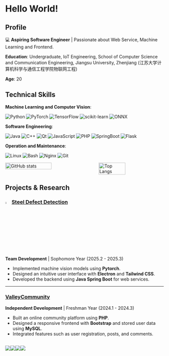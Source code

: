 # Hello World!

## Profile

💻 **Aspiring Software Engineer** | Passionate about Web Service, Machine Learning and Frontend.  

**Education**: Undergraduate, IoT Engineering, School of Computer Science and Communication Engineering, Jiangsu University, Zhenjiang (江苏大学计算机科学与通信工程学院物联网工程)

**Age**: 20

## Technical Skills

**Machine Learning and Computer Vision**: 

<img src="https://img.shields.io/badge/Python-%2314354C.svg?style=for-the-badge&logo=python&logoColor=white" alt="Python"> <img src="https://img.shields.io/badge/PyTorch-%23EE4C2C.svg?style=for-the-badge&logo=pytorch&logoColor=white" alt="PyTorch"> <img src="https://img.shields.io/badge/TensorFlow-%23FF6F00.svg?style=for-the-badge&logo=tensorflow&logoColor=white" alt="TensorFlow"> <img src="https://img.shields.io/badge/scikit_learn-%23F7931E.svg?style=for-the-badge&logo=scikit-learn&logoColor=white" alt="scikit-learn"> <img src="https://img.shields.io/badge/ONNX-%239077E7.svg?style=for-the-badge&logo=onnx&logoColor=white" alt="ONNX">

**Software Engineering**: 

<img src="https://img.shields.io/badge/Java-%23ED8B00.svg?style=for-the-badge&logo=java&logoColor=white" alt="Java"> <img src="https://img.shields.io/badge/C%2B%2B-%2300599C.svg?style=for-the-badge&logo=c%2B%2B&logoColor=white" alt="C++"> <img src="https://img.shields.io/badge/Qt-%2341CD52.svg?style=for-the-badge&logo=qt&logoColor=white" alt="Qt"> <img src="https://img.shields.io/badge/JavaScript-%23F7DF1E.svg?style=for-the-badge&logo=javascript&logoColor=black" alt="JavaScript"> <img src="https://img.shields.io/badge/PHP-%23777BB4.svg?style=for-the-badge&logo=php&logoColor=white" alt="PHP"> <img src="https://img.shields.io/badge/SpringBoot-%236DB33F.svg?style=for-the-badge&logo=springboot&logoColor=white" alt="SpringBoot"> <img src="https://img.shields.io/badge/Flask-%23000000.svg?style=for-the-badge&logo=flask&logoColor=white" alt="Flask">

**Operation and Maintenance**: 

<img src="https://img.shields.io/badge/Linux-%23FCC624.svg?style=for-the-badge&logo=linux&logoColor=black" alt="Linux"> <img src="https://img.shields.io/badge/Bash-%23121011.svg?style=for-the-badge&logo=gnubash&logoColor=white" alt="Bash"> <img src="https://img.shields.io/badge/Nginx-%23009639.svg?style=for-the-badge&logo=nginx&logoColor=white" alt="Nginx"> <img src="https://img.shields.io/badge/Git-%23F1502F.svg?style=for-the-badge&logo=git&logoColor=white" alt="Git">

<div style="display: flex; justify-content: space-between;">
  <img src="https://github-readme-stats.vercel.app/api?username=HolmesAmzish&show_icons=true&theme=transparent" alt="GitHub stats" style="width: 54%;">
  <img src="https://github-readme-stats.vercel.app/api/top-langs/?username=HolmesAmzish&layout=compact&theme=transparent" alt="Top Langs" style="width: 41%;">
</div>



## Projects & Research


### <img src="https://raw.githubusercontent.com/HolmesAmzish/SteelDefectDetection/refs/heads/master/view/icon/sdd-logo.png" width=4%>[Steel Defect Detection](https://github.com/HolmesAmzish/SteelDefectDetection)
**Team Development** | Sophomore Year (2025.2 - 2025.3) 

- Implemented machine vision models using **Pytorch**.  
- Designed an intuitive user interface with **Electron** and **Tailwind CSS**.  
- Developed the backend using **Java Spring Boot** for web services.  

---

### [ValleyCommunity](https://github.com/HolmesAmzish/ValleyCommunity)  
**Independent Development** | Freshman Year (2024.1 - 2024.3)  

- Built an online community platform using **PHP**.
- Designed a responsive frontend with **Bootstrap** and stored user data using **MySQL**.
- Integrated features such as user registration, posts, and comments.

## 

<img src="https://img.shields.io/badge/X-%40HolmesAmzish-1DA1F2?style=flat-square&logo=x&logoColor=white"><img src="https://img.shields.io/badge/GitHub-HolmesAmzish-%23181717?style=flat-square&logo=github&logoColor=white"><img src="https://img.shields.io/badge/Email-HolmesAmzish86%40outlook.com-%23D14836?style=flat-square&logo=microsoft-outlook&logoColor=white"><img src="https://img.shields.io/badge/QQ-1272369577-%2312B7F5?style=flat-square&logo=tencent-qq&logoColor=white">